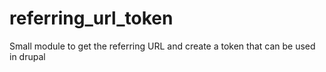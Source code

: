 # referring_url_token
Small module to get the referring URL and create a token that can be used in drupal
